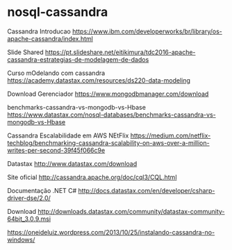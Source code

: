 # nosql-cassandra

Cassandra Introducao
https://www.ibm.com/developerworks/br/library/os-apache-cassandra/index.html

Slide Shared
https://pt.slideshare.net/eitikimura/tdc2016-apache-cassandra-estrategias-de-modelagem-de-dados

Curso mOdelando com cassandra
https://academy.datastax.com/resources/ds220-data-modeling

Download Gerenciador
https://www.mongodbmanager.com/download

benchmarks-cassandra-vs-mongodb-vs-Hbase
https://www.datastax.com/nosql-databases/benchmarks-cassandra-vs-mongodb-vs-Hbase

Cassandra Escalabilidade em AWS NEtFlix
https://medium.com/netflix-techblog/benchmarking-cassandra-scalability-on-aws-over-a-million-writes-per-second-39f45f066c9e

Datastax
http://www.datastax.com/download

Site oficial
http://cassandra.apache.org/doc/cql3/CQL.html

Documentação .NET C#
http://docs.datastax.com/en/developer/csharp-driver-dse/2.0/

Download 
http://downloads.datastax.com/community/datastax-community-64bit_3.0.9.msi

https://oneideluiz.wordpress.com/2013/10/25/instalando-cassandra-no-windows/



